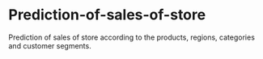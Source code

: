 # Prediction-of-sales-of-store
Prediction of sales of store according to the products, regions, categories and customer segments.
